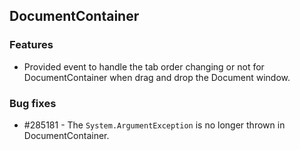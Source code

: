 ## DocumentContainer

### Features

* Provided event to handle the tab order changing or not for DocumentContainer when drag and drop the Document window.

### Bug fixes

* \#285181 - The `System.ArgumentException` is no longer thrown in DocumentContainer.